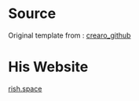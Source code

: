 # Source
Original template from : 
<a href="https://raw.githubusercontent.com/crearo/portfolio">crearo_github</a>

# His Website
<a href="https://www.rish.space">rish.space</a>
